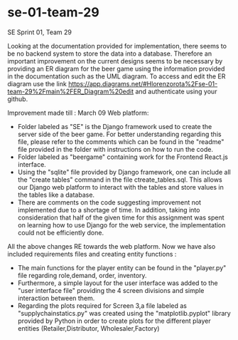 # se-01-team-29
SE Sprint 01, Team 29

Looking at the documentation provided for implementation, there seems to be no backend system to store the data into a database. Therefore an important improvement on the current designs seems to be necessary by providing an ER diagram for the beer game using the information provided in the documentation such as the UML diagram. To access and edit the ER diagram use the link https://app.diagrams.net/#Hlorenzorota%2Fse-01-team-29%2Fmain%2FER_Diagram%20edit and authenticate using your github. 

Improvement made till : March 09
Web platform:
- Folder labeled as "SE" is the Django framework used to create the server side of the beer game. For better understanding regarding this file, please refer to the comments which can be found in the "readme" file provided in the folder with instructions on how to run the code. 
- Folder labeled as "beergame" containing work for the Frontend React.js interface.
- Using the "sqlite" file provided by Django framework, one can include all the "create tables" command in the file ctreate_tables.sql. This allows our Django web platform to interact with the tables and store values in the tables like a database. 
- There are comments on the code suggesting improvement not implemented due to a shortage of time. In addition, taking into consideration that half of the given time for this assignment was spent on learning how to use Django for the web service, the implementation could not be efficiently done.


All the above changes RE towards the web platform. Now we have also included requirements files and creating entity functions :
- The main functions for the player entity can be found in the "player.py" file regarding role,demand, order, inventory.
- Furthermore, a simple layout for the user interface was added to the "user interface file" providing the 4 screen divisions and simple interaction between them.
- Regarding the plots required for Screen 3,a file labeled as "supplychainstatics.py" was created using the "matplotlib.pyplot" library provided by Python in order to create plots for the different player entities (Retailer,Distributor, Wholesaler,Factory)

 
